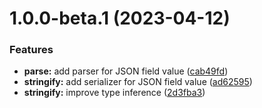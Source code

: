 # 1.0.0-beta.1 (2023-04-12)


### Features

* **parse:** add parser for JSON field value ([cab49fd](https://github.com/httpland/jfv-parser/commit/cab49fd88de8a90d1f7b5bee8fa01c76e9fed055))
* **stringify:** add serializer for JSON field value ([ad62595](https://github.com/httpland/jfv-parser/commit/ad6259519b600e9ad1472056655dc1244e3d610b))
* **stringify:** improve type inference ([2d3fba3](https://github.com/httpland/jfv-parser/commit/2d3fba37cd851ee103ca15ae49eada2cbebae1e8))
